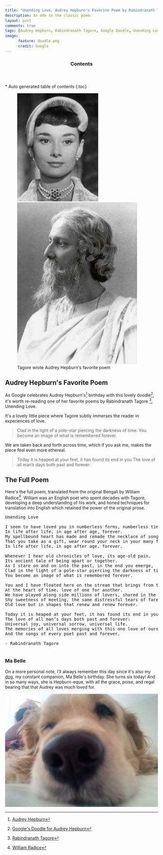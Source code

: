 ```yaml
---
title: "Unending Love, Audrey Hepburn's Favorite Poem by Rabindranath Tagore"
description: An ode to the classic poem.
layout: post
comments: true
tags: [Audrey Hepburn, Rabindranath Tagore, Google Doodle, Unending Love]
image:
      feature: doodle.png
      credit: Google
---
```

<section id="table-of-contents" class="toc">
  <header>
    <h3>Contents</h3>
  </header>
<div id="drawer" markdown="1">
*  Auto generated table of contents
{:toc}
</div>
</section><!-- /#table-of-contents -->

<figure class="half">
    <a href="/images/hepburn.jpg"><img src="/images/hepburn.jpg"></a>
    <a href="/images/tagore.jpg"><img src="/images/tagore.jpg"></a>
    <figcaption>Tagore wrote Audrey Hepburn's favorite poem</figcaption>
</figure>

## Audrey Hepburn's Favorite Poem

As Google celebrates Audrey Hepburn's[^1] birthday with this lovely doodle[^2], it's worth re-reading one of her favorite poems by Rabindranath Tagore [^3], Unending Love.

It's a lovely little piece where Tagore subtly immerses the reader in experiences of love.

> Clad in the light of a pole-star piercing the darkness of time:
You become an image of what is remembered forever.

We are taken back and forth across time, which if you ask me, makes the piece feel even more ethereal.

>Today it is heaped at your feet, it has found its end in you
The love of all man’s days both past and forever:

## The Full Poem

Here's the full poem, translated from the original Bengali by William Radice[^4]. William was an English poet who spent decades with Tagore, developing a deep understanding of his work, and honed techniques for translation into English which retained the power of the original prose.

<pre>
Unending Love

I seem to have loved you in numberless forms, numberless times…
In life after life, in age after age, forever.
My spellbound heart has made and remade the necklace of songs,
That you take as a gift, wear round your neck in your many forms,
In life after life, in age after age, forever.

Whenever I hear old chronicles of love, its age-old pain,
Its ancient tale of being apart or together.
As I stare on and on into the past, in the end you emerge,
Clad in the light of a pole-star piercing the darkness of time:
You become an image of what is remembered forever.

You and I have floated here on the stream that brings from the fount.
At the heart of time, love of one for another.
We have played along side millions of lovers, shared in the same
Shy sweetness of meeting, the same distressful tears of farewell-
Old love but in shapes that renew and renew forever.

Today it is heaped at your feet, it has found its end in you
The love of all man’s days both past and forever:
Universal joy, universal sorrow, universal life.
The memories of all loves merging with this one love of ours –
And the songs of every poet past and forever.

- Rabindranath Tagore

</pre>

### Ma Belle

On a more personal note, I'll always remember this day since it's also my [dog](/about), my constant companion, Ma Belle's birthday. She turns six today! And in so many ways, she is Hepburn-eque, with all the grace, poise, and regal bearing that that Audrey was much loved for.

![/images/ma_belle.jpg](/images/ma_belle.jpg)


[^1]: [Audrey Hepburn](http://en.wikipedia.org/wiki/Audrey_Hepburn)
[^2]: [Google's Doodle for Audrey Hepburn](http://www.mirror.co.uk/news/world-news/audrey-hepburn-google-celebrates-hollywood-3493881)
[^3]: [Rabindranath Tagore](http://en.wikipedia.org/wiki/Rabindranath_Tagore)
[^4]: [William Radice](http://www.goodreads.com/author/list/96721.William_Radice)
